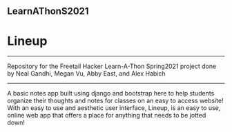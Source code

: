 ## LearnAThonS2021
# Lineup

---

Repository for the Freetail Hacker Learn-A-Thon Spring2021 project done by Neal Gandhi, Megan Vu, Abby East, and Alex Habich


---

A basic notes app built using django and bootstrap here to help students organize their thoughts and notes for classes on an easy to access website! With an easy to use and aesthetic user interface, Lineup, is an easy to use, online web app that offers a place for anything that needs to be jotted down!
